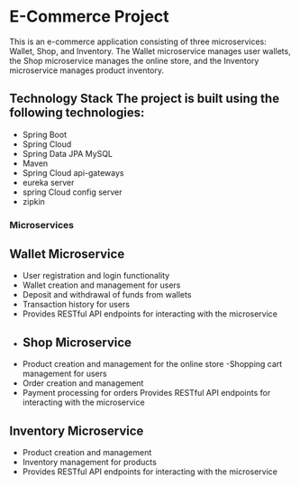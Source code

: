 # E-Commerce Project 
This is an e-commerce application consisting of three microservices: Wallet, Shop, and Inventory. The Wallet microservice manages user wallets, the Shop microservice manages the online store, and the Inventory microservice manages product inventory.

## Technology Stack The project is built using the following technologies:
- Spring Boot 
- Spring Cloud 
- Spring Data JPA MySQL 
- Maven 
- Spring Cloud api-gateways
- eureka server
- spring Cloud config server
- zipkin
### Microservices 
## Wallet Microservice
- User registration and login functionality 
- Wallet creation and management for users 
- Deposit and withdrawal of funds from wallets 
- Transaction history for users 
- Provides RESTful API endpoints for interacting with the microservice
- ## Shop Microservice 
- Product creation and management for the online store -Shopping cart management for users 
- Order creation and management 
- Payment processing for orders Provides RESTful API endpoints for interacting with the microservice 
## Inventory Microservice 
- Product creation and management 
- Inventory management for products 
- Provides RESTful API endpoints for interacting with the microservice  
